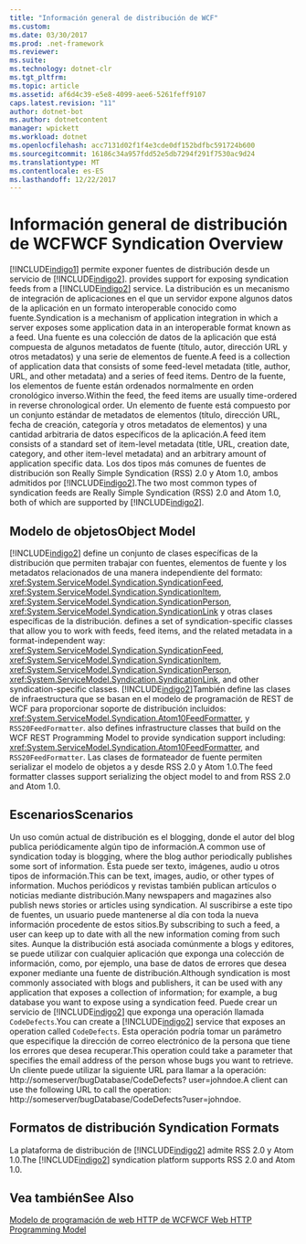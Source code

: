 ```yaml
---
title: "Información general de distribución de WCF"
ms.custom: 
ms.date: 03/30/2017
ms.prod: .net-framework
ms.reviewer: 
ms.suite: 
ms.technology: dotnet-clr
ms.tgt_pltfrm: 
ms.topic: article
ms.assetid: af6d4c39-e5e8-4099-aee6-5261feff9107
caps.latest.revision: "11"
author: dotnet-bot
ms.author: dotnetcontent
manager: wpickett
ms.workload: dotnet
ms.openlocfilehash: acc7131d02f1f4e3cde0df152bdfbc591724b600
ms.sourcegitcommit: 16186c34a957fdd52e5db7294f291f7530ac9d24
ms.translationtype: MT
ms.contentlocale: es-ES
ms.lasthandoff: 12/22/2017
---
```

# <a name="wcf-syndication-overview"></a><span data-ttu-id="3f373-102">Información general de distribución de WCF</span><span class="sxs-lookup"><span data-stu-id="3f373-102">WCF Syndication Overview</span></span>
[!INCLUDE[indigo1](../../../../includes/indigo1-md.md)]<span data-ttu-id="3f373-103"> permite exponer fuentes de distribución desde un servicio de [!INCLUDE[indigo2](../../../../includes/indigo2-md.md)].</span><span class="sxs-lookup"><span data-stu-id="3f373-103"> provides support for exposing syndication feeds from a [!INCLUDE[indigo2](../../../../includes/indigo2-md.md)] service.</span></span> <span data-ttu-id="3f373-104">La distribución es un mecanismo de integración de aplicaciones en el que un servidor expone algunos datos de la aplicación en un formato interoperable conocido como fuente.</span><span class="sxs-lookup"><span data-stu-id="3f373-104">Syndication is a mechanism of application integration in which a server exposes some application data in an interoperable format known as a feed.</span></span> <span data-ttu-id="3f373-105">Una fuente es una colección de datos de la aplicación que está compuesta de algunos metadatos de fuente (título, autor, dirección URL y otros metadatos) y una serie de elementos de fuente.</span><span class="sxs-lookup"><span data-stu-id="3f373-105">A feed is a collection of application data that consists of some feed-level metadata (title, author, URL, and other metadata) and a series of feed items.</span></span> <span data-ttu-id="3f373-106">Dentro de la fuente, los elementos de fuente están ordenados normalmente en orden cronológico inverso.</span><span class="sxs-lookup"><span data-stu-id="3f373-106">Within the feed, the feed items are usually time-ordered in reverse chronological order.</span></span> <span data-ttu-id="3f373-107">Un elemento de fuente está compuesto por un conjunto estándar de metadatos de elementos (título, dirección URL, fecha de creación, categoría y otros metadatos de elementos) y una cantidad arbitraria de datos específicos de la aplicación.</span><span class="sxs-lookup"><span data-stu-id="3f373-107">A feed item consists of a standard set of item-level metadata (title, URL, creation date, category, and other item-level metadata) and an arbitrary amount of application specific data.</span></span> <span data-ttu-id="3f373-108">Los dos tipos más comunes de fuentes de distribución son Really Simple Syndication (RSS) 2.0 y Atom 1.0, ambos admitidos por [!INCLUDE[indigo2](../../../../includes/indigo2-md.md)].</span><span class="sxs-lookup"><span data-stu-id="3f373-108">The two most common types of syndication feeds are Really Simple Syndication (RSS) 2.0 and Atom 1.0, both of which are supported by [!INCLUDE[indigo2](../../../../includes/indigo2-md.md)].</span></span>  
  
## <a name="object-model"></a><span data-ttu-id="3f373-109">Modelo de objetos</span><span class="sxs-lookup"><span data-stu-id="3f373-109">Object Model</span></span>  
 [!INCLUDE[indigo2](../../../../includes/indigo2-md.md)]<span data-ttu-id="3f373-110"> define un conjunto de clases específicas de la distribución que permiten trabajar con fuentes, elementos de fuente y los metadatos relacionados de una manera independiente del formato: <xref:System.ServiceModel.Syndication.SyndicationFeed>, <xref:System.ServiceModel.Syndication.SyndicationItem>, <xref:System.ServiceModel.Syndication.SyndicationPerson>, <xref:System.ServiceModel.Syndication.SyndicationLink> y otras clases específicas de la distribución.</span><span class="sxs-lookup"><span data-stu-id="3f373-110"> defines a set of syndication-specific classes that allow you to work with feeds, feed items, and the related metadata in a format-independent way: <xref:System.ServiceModel.Syndication.SyndicationFeed>, <xref:System.ServiceModel.Syndication.SyndicationItem>, <xref:System.ServiceModel.Syndication.SyndicationPerson>, <xref:System.ServiceModel.Syndication.SyndicationLink>, and other syndication-specific classes.</span></span> [!INCLUDE[indigo2](../../../../includes/indigo2-md.md)]<span data-ttu-id="3f373-111">También define las clases de infraestructura que se basan en el modelo de programación de REST de WCF para proporcionar soporte de distribución incluidos: <xref:System.ServiceModel.Syndication.Atom10FeedFormatter>, y <!--zz <xref:System.ServiceModel.Syndication.RSS20FeedFormatter>--> `RSS20FeedFormatter`.</span><span class="sxs-lookup"><span data-stu-id="3f373-111"> also defines infrastructure classes that build on the WCF REST Programming Model to provide syndication support including: <xref:System.ServiceModel.Syndication.Atom10FeedFormatter>, and  <!--zz <xref:System.ServiceModel.Syndication.RSS20FeedFormatter>--> `RSS20FeedFormatter`.</span></span> <span data-ttu-id="3f373-112">Las clases de formateador de fuente permiten serializar el modelo de objetos a y desde RSS 2.0 y Atom 1.0.</span><span class="sxs-lookup"><span data-stu-id="3f373-112">The feed formatter classes support serializing the object model to and from RSS 2.0 and Atom 1.0.</span></span>  
  
## <a name="scenarios"></a><span data-ttu-id="3f373-113">Escenarios</span><span class="sxs-lookup"><span data-stu-id="3f373-113">Scenarios</span></span>  
 <span data-ttu-id="3f373-114">Un uso común actual de distribución es el blogging, donde el autor del blog publica periódicamente algún tipo de información.</span><span class="sxs-lookup"><span data-stu-id="3f373-114">A common use of syndication today is blogging, where the blog author periodically publishes some sort of information.</span></span> <span data-ttu-id="3f373-115">Ésta puede ser texto, imágenes, audio u otros tipos de información.</span><span class="sxs-lookup"><span data-stu-id="3f373-115">This can be text, images, audio, or other types of information.</span></span> <span data-ttu-id="3f373-116">Muchos periódicos y revistas también publican artículos o noticias mediante distribución.</span><span class="sxs-lookup"><span data-stu-id="3f373-116">Many newspapers and magazines also publish news stories or articles using syndication.</span></span> <span data-ttu-id="3f373-117">Al suscribirse a este tipo de fuentes, un usuario puede mantenerse al día con toda la nueva información procedente de estos sitios.</span><span class="sxs-lookup"><span data-stu-id="3f373-117">By subscribing to such a feed, a user can keep up to date with all the new information coming from such sites.</span></span> <span data-ttu-id="3f373-118">Aunque la distribución está asociada comúnmente a blogs y editores, se puede utilizar con cualquier aplicación que exponga una colección de información, como, por ejemplo, una base de datos de errores que desea exponer mediante una fuente de distribución.</span><span class="sxs-lookup"><span data-stu-id="3f373-118">Although syndication is most commonly associated with blogs and publishers, it can be used with any application that exposes a collection of information; for example, a bug database you want to expose using a syndication feed.</span></span> <span data-ttu-id="3f373-119">Puede crear un servicio de [!INCLUDE[indigo2](../../../../includes/indigo2-md.md)] que exponga una operación llamada `CodeDefects`.</span><span class="sxs-lookup"><span data-stu-id="3f373-119">You can create a [!INCLUDE[indigo2](../../../../includes/indigo2-md.md)] service that exposes an operation called `CodeDefects`.</span></span> <span data-ttu-id="3f373-120">Esta operación podría tomar un parámetro que especifique la dirección de correo electrónico de la persona que tiene los errores que desea recuperar.</span><span class="sxs-lookup"><span data-stu-id="3f373-120">This operation could take a parameter that specifies the email address of the person whose bugs you want to retrieve.</span></span> <span data-ttu-id="3f373-121">Un cliente puede utilizar la siguiente URL para llamar a la operación: http://someserver/bugDatabase/CodeDefects? user=johndoe.</span><span class="sxs-lookup"><span data-stu-id="3f373-121">A client can use the following URL to call the operation: http://someserver/bugDatabase/CodeDefects?user=johndoe.</span></span>  
  
## <a name="syndication-formats"></a><span data-ttu-id="3f373-122">Formatos de distribución </span><span class="sxs-lookup"><span data-stu-id="3f373-122">Syndication Formats</span></span>  
 <span data-ttu-id="3f373-123">La plataforma de distribución de [!INCLUDE[indigo2](../../../../includes/indigo2-md.md)] admite RSS 2.0 y Atom 1.0.</span><span class="sxs-lookup"><span data-stu-id="3f373-123">The [!INCLUDE[indigo2](../../../../includes/indigo2-md.md)] syndication platform supports RSS 2.0 and Atom 1.0.</span></span>  
  
## <a name="see-also"></a><span data-ttu-id="3f373-124">Vea también</span><span class="sxs-lookup"><span data-stu-id="3f373-124">See Also</span></span>  
 [<span data-ttu-id="3f373-125">Modelo de programación de web HTTP de WCF</span><span class="sxs-lookup"><span data-stu-id="3f373-125">WCF Web HTTP Programming Model</span></span>](../../../../docs/framework/wcf/feature-details/wcf-web-http-programming-model.md)
